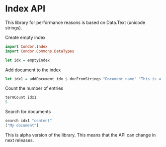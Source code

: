 # Index API

This library for performance reasons is based on Data.Text (unicode strings).

Create empty index

```Haskell
import Condor.Index
import Condor.Commons.DataTypes

let idx = emptyIndex
```


Add document to the index

```Haskell
let idx1 = addDocument idx $ docFromStrings "Document name" "This is a document content."
```


Count the number of entries

```Haskell
termCount idx1
5
```


Search for documents

```Haskell
search idx1 "content"
["My document"]
```


This is alpha version of the library. This means that the API can change in next releases.
